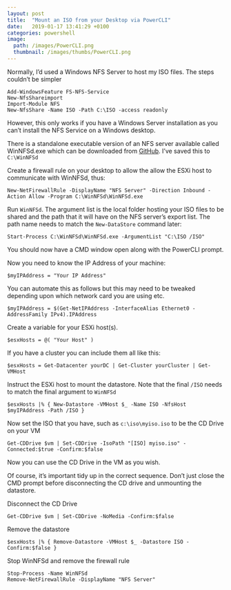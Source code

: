 ```yaml
---
layout: post
title:  "Mount an ISO from your Desktop via PowerCLI"
date:   2019-01-17 13:41:29 +0100
categories: powershell
image:
  path: /images/PowerCLI.png
  thumbnail: /images/thumbs/PowerCLI.png
---
```

Normally, I’d used a Windows NFS Server to host my ISO files. The steps couldn’t be simpler

    Add-WindowsFeature FS-NFS-Service
    New-NfsShareimport
    Import-Module NFS
    New-NfsShare -Name ISO -Path C:\ISO -access readonly

However, this only works if you have a Windows Server installation as you can’t install the NFS Service on a Windows desktop.

There is a standalone executable version of an NFS server available called WinNFSd.exe which can be downloaded from [GitHub](https://github.com/winnfsd/winnfsd/releases). I’ve saved this to `C:\WinNFSd`

Create a firewall rule on your desktop to allow the allow the ESXi host to communicate with WinNFSd, thus:

    New-NetFirewallRule -DisplayName "NFS Server" -Direction Inbound -Action Allow -Program C:\WinNFSd\WinNFSd.exe

Run `WinNFSd`. The argument list is the local folder hosting your ISO files to be shared and the path that it will have on the NFS server’s export list.  The path name needs to match the `New-DataStore` command later:

    Start-Process C:\WinNFSd\WinNFSd.exe -ArgumentList "C:\ISO /ISO"

You should now have a CMD window open along with the PowerCLI prompt.

Now you need to know the IP Address of your machine:

    $myIPAddress = "Your IP Address"

You can automate this as follows but this may need to be tweaked depending upon which network card you are using etc.

    $myIPAddress = $(Get-NetIPAddress -InterfaceAlias Ethernet0 -AddressFamily IPv4).IPAddress

Create a variable for your ESXi host(s).

    $esxHosts = @( "Your Host" )

If you have a cluster you can include them all like this:

    $esxHosts = Get-Datacenter yourDC | Get-Cluster yourCluster | Get-VMHost

Instruct the ESXi host to mount the datastore.  Note that the final `/ISO` needs to match the final argument to `WinNFSd`

    $esxHosts |% { New-Datastore -VMHost $_ -Name ISO -NfsHost $myIPAddress -Path /ISO }

Now set the ISO that you have, such as `c:\iso\myiso.iso` to be the CD Drive on your VM

    Get-CDDrive $vm | Set-CDDrive -IsoPath "[ISO] myiso.iso" -Connected:$true -Confirm:$false

Now you can use the CD Drive in the VM as you wish.

Of course, it’s important tidy up in the correct sequence. Don’t just close the CMD prompt before disconnecting the CD drive and unmounting the datastore.

Disconnect the CD Drive

    Get-CDDrive $vm | Set-CDDrive -NoMedia -Confirm:$false

Remove the datastore

    $esxHosts |% { Remove-Datastore -VMHost $_ -Datastore ISO -Confirm:$false }

Stop WinNFSd and remove the firewall rule

    Stop-Process -Name WinNFSd
    Remove-NetFirewallRule -DisplayName "NFS Server"
